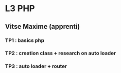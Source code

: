 # L3 PHP 

## Vitse Maxime (apprenti)

### TP1 : basics php
### TP2 : creation class + research on auto loader
### TP3 : auto loader + router